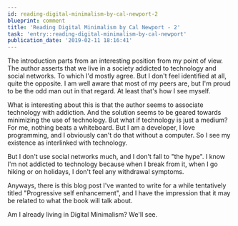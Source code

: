 ```yaml
---
id: reading-digital-minimalism-by-cal-newport-2
blueprint: comment
title: 'Reading Digital Minimalism by Cal Newport - 2'
task: 'entry::reading-digital-minimalism-by-cal-newport'
publication_date: '2019-02-11 18:16:41'
---
```


The introduction parts from an interesting position from my point of view. The author asserts that we live in a society addicted to technology and social networks. To which I'd mostly agree. But I don't feel identified at all, quite the opposite. I am well aware that most of my peers are, but I'm proud to be the odd man out in that regard. At least that's how I see myself.

What is interesting about this is that the author seems to associate technology with addiction. And the solution seems to be geared towards minimizing the use of technology. But what if technology is just a medium? For me, nothing beats a whiteboard. But I am a developer, I love programming, and I obviously can't do that without a computer. So I see my existence as interlinked with technology.

But I don't use social networks much, and I don't fall to "the hype". I know I'm not addicted to technology because when I break from it, when I go hiking or on holidays, I don't feel any withdrawal symptoms.

Anyways, there is this blog post I've wanted to write for a while tentatively titled "Progressive self enhancement", and I have the impression that it may be related to what the book will talk about.

Am I already living in Digital Minimalism? We'll see.
